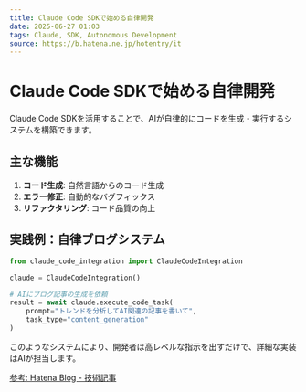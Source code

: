 ```yaml
---
title: Claude Code SDKで始める自律開発
date: 2025-06-27 01:03
tags: Claude, SDK, Autonomous Development
source: https://b.hatena.ne.jp/hotentry/it
---
```


# Claude Code SDKで始める自律開発

Claude Code SDKを活用することで、AIが自律的にコードを生成・実行するシステムを構築できます。

## 主な機能

1. **コード生成**: 自然言語からのコード生成
2. **エラー修正**: 自動的なバグフィックス
3. **リファクタリング**: コード品質の向上

## 実践例：自律ブログシステム

```python
from claude_code_integration import ClaudeCodeIntegration

claude = ClaudeCodeIntegration()

# AIにブログ記事の生成を依頼
result = await claude.execute_code_task(
    prompt="トレンドを分析してAI関連の記事を書いて",
    task_type="content_generation"
)
```

このようなシステムにより、開発者は高レベルな指示を出すだけで、詳細な実装はAIが担当します。

[参考: Hatena Blog - 技術記事](https://b.hatena.ne.jp/hotentry/it)